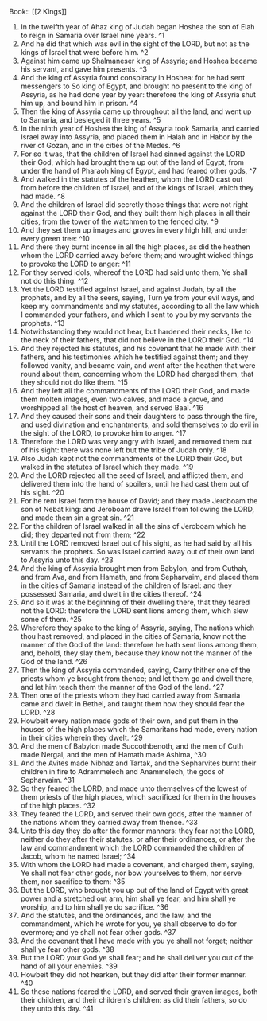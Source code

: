  Book:: [[2 Kings]]
 1. In the twelfth year of Ahaz king of Judah began Hoshea the son of Elah to reign in Samaria over Israel nine years. ^1
 2. And he did that which was evil in the sight of the LORD, but not as the kings of Israel that were before him. ^2
 3. Against him came up Shalmaneser king of Assyria; and Hoshea became his servant, and gave him presents. ^3
 4. And the king of Assyria found conspiracy in Hoshea: for he had sent messengers to So king of Egypt, and brought no present to the king of Assyria, as he had done year by year: therefore the king of Assyria shut him up, and bound him in prison. ^4
 5. Then the king of Assyria came up throughout all the land, and went up to Samaria, and besieged it three years. ^5
 6. In the ninth year of Hoshea the king of Assyria took Samaria, and carried Israel away into Assyria, and placed them in Halah and in Habor by the river of Gozan, and in the cities of the Medes. ^6
 7. For so it was, that the children of Israel had sinned against the LORD their God, which had brought them up out of the land of Egypt, from under the hand of Pharaoh king of Egypt, and had feared other gods, ^7
 8. And walked in the statutes of the heathen, whom the LORD cast out from before the children of Israel, and of the kings of Israel, which they had made. ^8
 9. And the children of Israel did secretly those things that were not right against the LORD their God, and they built them high places in all their cities, from the tower of the watchmen to the fenced city. ^9
 10. And they set them up images and groves in every high hill, and under every green tree: ^10
 11. And there they burnt incense in all the high places, as did the heathen whom the LORD carried away before them; and wrought wicked things to provoke the LORD to anger: ^11
 12. For they served idols, whereof the LORD had said unto them, Ye shall not do this thing. ^12
 13. Yet the LORD testified against Israel, and against Judah, by all the prophets, and by all the seers, saying, Turn ye from your evil ways, and keep my commandments and my statutes, according to all the law which I commanded your fathers, and which I sent to you by my servants the prophets. ^13
 14. Notwithstanding they would not hear, but hardened their necks, like to the neck of their fathers, that did not believe in the LORD their God. ^14
 15. And they rejected his statutes, and his covenant that he made with their fathers, and his testimonies which he testified against them; and they followed vanity, and became vain, and went after the heathen that were round about them, concerning whom the LORD had charged them, that they should not do like them. ^15
 16. And they left all the commandments of the LORD their God, and made them molten images, even two calves, and made a grove, and worshipped all the host of heaven, and served Baal. ^16
 17. And they caused their sons and their daughters to pass through the fire, and used divination and enchantments, and sold themselves to do evil in the sight of the LORD, to provoke him to anger. ^17
 18. Therefore the LORD was very angry with Israel, and removed them out of his sight: there was none left but the tribe of Judah only. ^18
 19. Also Judah kept not the commandments of the LORD their God, but walked in the statutes of Israel which they made. ^19
 20. And the LORD rejected all the seed of Israel, and afflicted them, and delivered them into the hand of spoilers, until he had cast them out of his sight. ^20
 21. For he rent Israel from the house of David; and they made Jeroboam the son of Nebat king: and Jeroboam drave Israel from following the LORD, and made them sin a great sin. ^21
 22. For the children of Israel walked in all the sins of Jeroboam which he did; they departed not from them; ^22
 23. Until the LORD removed Israel out of his sight, as he had said by all his servants the prophets. So was Israel carried away out of their own land to Assyria unto this day. ^23
 24. And the king of Assyria brought men from Babylon, and from Cuthah, and from Ava, and from Hamath, and from Sepharvaim, and placed them in the cities of Samaria instead of the children of Israel: and they possessed Samaria, and dwelt in the cities thereof. ^24
 25. And so it was at the beginning of their dwelling there, that they feared not the LORD: therefore the LORD sent lions among them, which slew some of them. ^25
 26. Wherefore they spake to the king of Assyria, saying, The nations which thou hast removed, and placed in the cities of Samaria, know not the manner of the God of the land: therefore he hath sent lions among them, and, behold, they slay them, because they know not the manner of the God of the land. ^26
 27. Then the king of Assyria commanded, saying, Carry thither one of the priests whom ye brought from thence; and let them go and dwell there, and let him teach them the manner of the God of the land. ^27
 28. Then one of the priests whom they had carried away from Samaria came and dwelt in Bethel, and taught them how they should fear the LORD. ^28
 29. Howbeit every nation made gods of their own, and put them in the houses of the high places which the Samaritans had made, every nation in their cities wherein they dwelt. ^29
 30. And the men of Babylon made Succothbenoth, and the men of Cuth made Nergal, and the men of Hamath made Ashima, ^30
 31. And the Avites made Nibhaz and Tartak, and the Sepharvites burnt their children in fire to Adrammelech and Anammelech, the gods of Sepharvaim. ^31
 32. So they feared the LORD, and made unto themselves of the lowest of them priests of the high places, which sacrificed for them in the houses of the high places. ^32
 33. They feared the LORD, and served their own gods, after the manner of the nations whom they carried away from thence. ^33
 34. Unto this day they do after the former manners: they fear not the LORD, neither do they after their statutes, or after their ordinances, or after the law and commandment which the LORD commanded the children of Jacob, whom he named Israel; ^34
 35. With whom the LORD had made a covenant, and charged them, saying, Ye shall not fear other gods, nor bow yourselves to them, nor serve them, nor sacrifice to them: ^35
 36. But the LORD, who brought you up out of the land of Egypt with great power and a stretched out arm, him shall ye fear, and him shall ye worship, and to him shall ye do sacrifice. ^36
 37. And the statutes, and the ordinances, and the law, and the commandment, which he wrote for you, ye shall observe to do for evermore; and ye shall not fear other gods. ^37
 38. And the covenant that I have made with you ye shall not forget; neither shall ye fear other gods. ^38
 39. But the LORD your God ye shall fear; and he shall deliver you out of the hand of all your enemies. ^39
 40. Howbeit they did not hearken, but they did after their former manner. ^40
 41. So these nations feared the LORD, and served their graven images, both their children, and their children's children: as did their fathers, so do they unto this day. ^41
